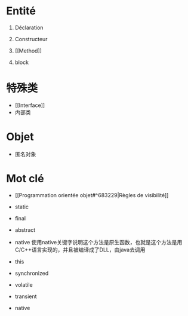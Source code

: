 
# Entité

1. Déclaration

2. Constructeur

3. [[Method]]

4. block



# 特殊类


- [[Interface]]
- 内部类



# Objet

- 匿名对象



# Mot clé

- [[Programmation orientée objet#^683229|Règles de visibilité]]
- static
- final
- abstract
- native
	使用native关键字说明这个方法是原生函数，也就是这个方法是用C/C++语言实现的，并且被编译成了DLL，由java去调用


- this

- synchronized
- volatile

- transient
- native

